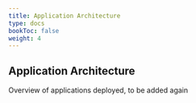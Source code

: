```yaml
---
title: Application Architecture
type: docs
bookToc: false
weight: 4
---
```

## Application Architecture
Overview of applications deployed, to be added again

<!-- 
### Kubernetes Exposed Services
| Application Name              | Status                                                                                                                      | Purpose                                                           | Namespace (if existing)   | Url                           |
| ---                           | ---                                                                                                                         | ---                                                               | ---                       | ---                           |
| Kubernetes Dashboard          | ![](https://shields.la1r.com/endpoint?url=https%3A%2F%2Fshieldsk8s.la1r.com%2Fservice%2Fkubernetes.bas%2Fshieldstatus)      |  Management dashboard to manage Kubernetes through a GUI          | kubernetes-dashboard      | http://kubernetes.bas         |
| Grafana                       | ![](https://shields.la1r.com/endpoint?url=https%3A%2F%2Fshieldsk8s.la1r.com%2Fservice%2Fgrafana.bas%2Fshieldstatus)         |  Grafana Cluster Dashboards, dashboard for entire cluster         | monitoring                | http://grafana.bas            |
| Prometheus                    | ![](https://shields.la1r.com/endpoint?url=https%3A%2F%2Fshieldsk8s.la1r.com%2Fservice%2Fprometheus.bas%2Fshieldstatus)      |  Metrics collector and data store                                 | monitoring                | http://prometheus.bas         |
| Prometheus - Alertmanager     | ![](https://shields.la1r.com/endpoint?url=https%3A%2F%2Fshieldsk8s.la1r.com%2Fservice%2Falerts.bas%2Fshieldstatus)          |  Metrics based alerting                                           | monitoring                | http://alerts.bas             |
| Prometheus - Push Gateway     | ![](https://shields.la1r.com/endpoint?url=https%3A%2F%2Fshieldsk8s.la1r.com%2Fservice%2Fprometheus-push.bas%2Fshieldstatus) |  Push Metrics Endpoint                                            | monitoring                | http://prometheus-push.bas    |
| Prometheus - Blackbox Exporter| ![](https://shields.la1r.com/endpoint?url=https%3A%2F%2Fshieldsk8s.la1r.com%2Fservice%2Fblackbox.bas%2Fshieldstatus)        |  Push Blackbox exporter metrics                                   | monitoring                | http://blackbox.bas           |
| Elasticsearch                 | ![](https://shields.la1r.com/endpoint?url=https%3A%2F%2Fshieldsk8s.la1r.com%2Fservice%2Fes.bas%2Fshieldstatus)              |  Elasticsearch data store                                         | monitoring                | http://es.bas                 |
| Kibana                        | ![](https://shields.la1r.com/endpoint?url=https%3A%2F%2Fshieldsk8s.la1r.com%2Fservice%2Fkibana.bas%2Fshieldstatus)          |  Elasticsearch GUI                                                | monitoring                | http://kibana.bas             |
| OpenVPN Status                | ![](https://shields.la1r.com/endpoint?url=https%3A%2F%2Fshieldsk8s.la1r.com%2Fservice%2Fvpn.bas%2Fshieldstatus)             |  OpenVPN static metric aggregator on OVPN management port         | monitoring                | http://openvpn.bas            |
| Tekton                        | ![](https://shields.la1r.com/endpoint?url=https%3A%2F%2Fshieldsk8s.la1r.com%2Fservice%2Ftekton.bas%2Fshieldstatus)          |  Cloud-Native CI/CD                                               | tekton-pipelines          | http://tekton.bas             |
| Consul                        | ![](https://shields.la1r.com/endpoint?url=https%3A%2F%2Fshieldsk8s.la1r.com%2Fservice%2Fconsul.bas%2Fshieldstatus)          |  Consul is used for all internal DNS queries                      | dns                       | http://dns.bas                |
| Traefik 2.x                   | ![](https://shields.la1r.com/endpoint?url=https%3A%2F%2Fshieldsk8s.la1r.com%2Fservice%2Ftraefik.bas%2Fshieldstatus)         |  Reverse Proxy, managing all domain requests on port 33555        | kube-system               | http://treafik.bas            |
| Traefik 2.x - Public          | ![](https://shields.la1r.com/endpoint?url=https%3A%2F%2Fshieldsk8s.la1r.com%2Fservice%2Fonline.bas%2Fshieldstatus)          |  Reverse Proxy for all public endpoints                           | online                    | http://treafik-online.bas     |
| Shields.io endpoint           | ![](https://shields.la1r.com/endpoint?url=https%3A%2F%2Fshieldsk8s.la1r.com%2Fservice%2Fshields.la1r.com%2Fshieldstatus)    |  Endpoint for generating custom shields.io images                 | online                    | http://shields.la1r.com       |
| MotionEye                     | ![](https://shields.la1r.com/endpoint?url=https%3A%2F%2Fshieldsk8s.la1r.com%2Fservice%2Fcam.bas%2Fshieldstatus)             |  Security Camera endpoint                                         | homeautomation            | http://cam.bas                |
| Nextcloud                     | ![](https://shields.la1r.com/endpoint?url=https%3A%2F%2Fshieldsk8s.la1r.com%2Fservice%2Fcloud.bas%2Fshieldstatus)           |  Private storage cloud                                            | nextcloud                 | http://cloud.bas              |
| Email - Nextcloud             | ![](https://shields.la1r.com/endpoint?url=https%3A%2F%2Fshieldsk8s.la1r.com%2Fservice%2Femail.bas%2Fshieldstatus)           |  SMTP Server for sending out emails from Nextcloud                | nextcloud                 | http://email.bas              |
| Couchpotato                   | ![](https://shields.la1r.com/endpoint?url=https%3A%2F%2Fshieldsk8s.la1r.com%2Fservice%2Fcouch.bas%2Fshieldstatus)           |  Torrent Movie download library                                   | torrent                   | http://couch.bas              |
| Jackett                       | ![](https://shields.la1r.com/endpoint?url=https%3A%2F%2Fshieldsk8s.la1r.com%2Fservice%2Fjackett.bas%2Fshieldstatus)         |  Torrent Trackers Management                                      | torrent                   | http://jackett.bas            |
| Plex                          | ![](https://shields.la1r.com/endpoint?url=https%3A%2F%2Fshieldsk8s.la1r.com%2Fservice%2Fplex.bas%2Fshieldstatus)            |  Plex Media Server                                                | torrent                   | http://plex.bas               |
| Qbittorent                    | ![](https://shields.la1r.com/endpoint?url=https%3A%2F%2Fshieldsk8s.la1r.com%2Fservice%2Ftorrent.bas%2Fshieldstatus)         |  Bittorrent Download Client                                       | torrent                   | http://torrent.bas            |
| Radarr                        | ![](https://shields.la1r.com/endpoint?url=https%3A%2F%2Fshieldsk8s.la1r.com%2Fservice%2Fradarr.bas%2Fshieldstatus)          |  Movie Torrent data aggregator                                    | torrent                   | http://radarr.bas             |
| Sonarr                        | ![](https://shields.la1r.com/endpoint?url=https%3A%2F%2Fshieldsk8s.la1r.com%2Fservice%2Fsonarr.bas%2Fshieldstatus)          |  Series Torrent data aggregator                                   | torrent                   | http://sonarr.bas             |
| Bazarr                        | ![](https://shields.la1r.com/endpoint?url=https%3A%2F%2Fshieldsk8s.la1r.com%2Fservice%2Fbazarr.bas%2Fshieldstatus)          |  Subtitle Torrent data aggregator                                 | torrent                   | http://bazarr.bas             |
| Zeppelin - Event-Driven       | ![](https://shields.la1r.com/endpoint?url=https%3A%2F%2Fshieldsk8s.la1r.com%2Fservice%2Fzeppelin.bas%2Fshieldstatus)        |  Zeppelin analytics platform for running event-driven analytics   | analytics                 | https://zeppelin.bas          |
| Nifi - event orchestration    | ![](https://shields.la1r.com/endpoint?url=https%3A%2F%2Fshieldsk8s.la1r.com%2Fservice%2Fnifi.bas%2Fshieldstatus)            |  Orchestrating trafic in the analytics architecture               | analytics                 | https://nifi.bas              |

### Kubernetes Backend Applications

| Application Name              | Status                                                                        | Purpose                                                           | Namespace (if existing)           | Folder link                                                                   | Url                                   |
| ---                           | ---                                                                           | ---                                                               | ---                               | ---                                                                           | ---                                   |
| Backup jobs                   | ![](https://img.shields.io/badge/Status-Active-brightgreen)                   |  Bi-weekly and monthly backup Kubernetes jobs on all storage      | Backup               | [Backup](/kubernetes/backup/)                                                 | N/A                                   |
| Comms - WhatsApp              | ![](https://img.shields.io/badge/Status-Disabled-red)                         |  REST Endpoint expose Whatsapp client through Selenium            | Comms                | [WhatsApp](/kubernetes/comms/whatsapp/)                                       | http://whatsapp.bas                   |
| Comms - Telegram              | ![](https://img.shields.io/badge/Status-Disabled-red)                         |  REST Endpoint exposed Telegram client                            | Comms                | [Telegram](/kubernetes/comms/telegram/)                                       | http://telegram.bas                   |
| FindLF - Wifi Tracking        | ![](https://img.shields.io/badge/Status-Disabled-red)                         |  In-house wifi tracking                                           | event                | [FindLF](/kubernetes/event/findlf/)                                           | N/A                                   |
| kafka - event architecture    | ![](https://img.shields.io/badge/Status-Disabled-red)                         |  Kafka cluster which tracks all (home-automation) events          | event                | [Kafka](/kubernetes/event/kafka/)                                             | http://kafka.bas                      |
| Zookeeper - Election          | ![](https://img.shields.io/badge/Status-Disabled-red)                         |  Support app for leader election of decentralized infra           | event                | [zookeeper](/kubernetes/event/zookeeper/)                                     | http://zookeeper.bas                  |
| homeassistant                 | ![](https://img.shields.io/badge/Status-Disabled-red)                         |  Home Automation Instance, integrates with home automation tools  | homeautomation       | [Home Assistant](/kubernetes/homeautomation/homeassistant/)                   | http://homeassistant.bas              |
| openhab                       | ![](https://img.shields.io/badge/Status-Disabled-red)                         |  Secundairy Home Automation Instance, integrates to homeassistant | homeautomation       | [Openhab](/kubernetes/homeautomation/openhab/)                                | http://openhab.bas                    |
| Weaveworks                    | ![](https://img.shields.io/badge/Status-Disabled-red)                         |  L3 Network overlay for Kubernetes                                | kube-system          | [Weaveworks](/kubernetes/kube-system/kubernetes/Makefile)                     | N/A                                   |
| Weave-scope                   | ![](https://img.shields.io/badge/Status-Disabled-red)                         |  Management GUI for Weaveworks network overlay                    | kube-system          | [Weave Scope](/kubernetes/kube-system/weave-scope)                            | http://weavescope.bas                 |
| Chronograf - Monitoring       | ![](https://img.shields.io/badge/Status-Disabled-red)                         |  Management UI for Chronograf for monitoring                      | monitoring           | [Chronograf Monitoring](/kubernetes/monitoring/chronograf)                    | http://chronograf.bas                 |
| Exporter - openvpn            | ![](https://img.shields.io/badge/Status-Disabled-red)                         |  OpenVPN metrics exporter for Prometheus                          | monitoring           | [Exporter Openvpn](/kubernetes/monitoring/exporter-openvpn)                   | N/A                                   |
| Exporter - qbittorent         | ![](https://img.shields.io/badge/Status-Disabled-red)                         |  Qbittorrent metrics exporter for Prometheus                      | monitoring           | [Exporter Qbittorent](/kubernetes/monitoring/exporter-qbittorent)             | N/A                                   |
| Exporter - tautulli           | ![](https://img.shields.io/badge/Status-Disabled-red)                         |  Tautulli metrics exporter for Prometheus                         | monitoring           | [Exporter Tautulli](/kubernetes/monitoring/exporter-tautulli)                 | N/A                                   |
| Exporter - varken             | ![](https://img.shields.io/badge/Status-Disabled-red)                         |  Plex metrics exporter for Prometheus                             | monitoring           | [Exporter Varken](/kubernetes/monitoring/exporter-varken)                     | N/A                                   |
| Heimdall                      | ![](https://img.shields.io/badge/Status-Disabled-red)                         |  Customizable starting page                                       | monitoring           | [Heimdall](/kubernetes/monitoring/heimdall)                                   | http://home.bas                       |
| InfluxDB - Monitoring         | ![](https://img.shields.io/badge/Status-Disabled-red)                         |  Data Store for Traefik (online & offline) and Varken             | monitoring           | [InfluxDB Monitoring](/kubernetes/monitoring/influxdb)                        | N/A                                   |
| MariaDB - Nextcloud           | ![](https://img.shields.io/badge/Status-Disabled-red)                         |  MySQL Database for storing Nextcloud Data                        | nextcloud            | [MariaDB Nextcloud](/kubernetes/nextcloud/mariadb)                            | N/A                                   |
| Redis - Nextcloud             | ![](https://img.shields.io/badge/Status-Disabled-red)                         |  Redis Cache for Nextcloud temp storage                           | nextcloud            | [Redis Nextcloud](/kubernetes/nextcloud/redis)                                | N/A                                   |
| Nginx - Nextcloud Public      | ![](https://img.shields.io/website.svg?url=http%3A%2F%2Fcloud.basraven.nl)    |  Public Exposure of some of the Nextcloud resources, filtered     | online               | [NGINX](/kubernetes/online/nginx)                                             | http://cloud.basraven.nl              |
| Authelia                      | ![](https://img.shields.io/badge/Status-Disabled-red)                         |  Authentication Proxy, to secure expose applications              | security             | [Authelia](/kubernetes/security/authelia)                                     | http://aithelia.bas                   |
| Openldap                      | ![](https://img.shields.io/badge/Status-Disabled-red)                         |  OpenLDAP IAM implementation, for centralized user management     | security             | [OpenLDAP](/kubernetes/security/openldap)                                     | http://ldap.bas                       |
| Phpladpadmin                  | ![](https://img.shields.io/badge/Status-Disabled-red)                         |  OpenLDAP Management UI                                           | security             | [PhpLdapAdmin](/kubernetes/security/openldap/phpldapadmin.yml)                | http://openldap.bas                   |

---


### Ansible

| Application Name              | Status                                                                        | Purpose                                                           | Namespace (if existing)           | Folder link                                                                   | Url                                   |
| ---                           | ---                                                                           | ---                                                               | ---                               | ---                                                                           | ---                                   |
| DnsMasq                       | ![](https://img.shields.io/badge/Status-Active-brightgreen)                   |  Configuration of custom DNS Service from the server              | Ansible                           | [DnsMasq](/playbooks/roles/dnsmasq/)                                          | N/A                                   |
| OVPN                          | ![](https://img.shields.io/badge/Status-Active-brightgreen)                   |  VPN Bare-Metal Service, hosts all major connections              | Ansible                           | [OVPN](/playbooks/roles/ovpn/)                                                | http://ovpn.bas                       |
| Prometheus Node Exporter      | ![](https://img.shields.io/badge/Status-Active-brightgreen)                   |  Exports all metrics data from each server to Prometheus          | Ansible                           | [Prometheus Node Exporter](/playbooks/roles/prometheus_node_exporter/)        | N/A                                   |
| Samba                         | ![](https://img.shields.io/badge/Status-Active-brightgreen)                   |  File storage server for local LAN use only, to access data       | Ansible                           | [Samba](/playbooks/roles/samba/)                                              | N/A                                   |
| NFS                           | ![](https://img.shields.io/badge/Status-Active-brightgreen)                   |  File storage server on external backup storage servers           | Ansible - Pi                      | [NFS](/playbooks/roles/nfs/)                                                  | N/A                                   |
 -->
